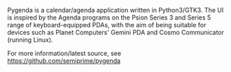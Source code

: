 Pygenda is a calendar/agenda application written in Python3/GTK3. The UI is inspired by the Agenda programs on the Psion Series 3 and Series 5 range of keyboard-equipped PDAs, with the aim of being suitable for devices such as Planet Computers' Gemini PDA and Cosmo Communicator (running Linux).

For more information/latest source, see https://github.com/semiprime/pygenda
